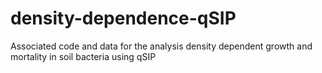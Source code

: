 # density-dependence-qSIP
Associated code and data for the analysis density dependent growth and mortality in soil bacteria using qSIP
